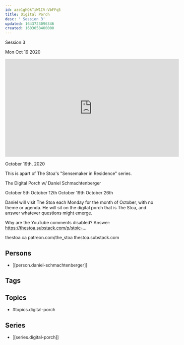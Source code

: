 ```yaml
---
id: aze1ghQkTiW1IV-VbFFq5
title: Digital Porch
desc: ' Session 3'
updated: 1643723096346
created: 1603058400000
---
```



 Session 3

Mon Oct 19 2020

<iframe width="560" height="315" src="https://www.youtube.com/embed/tWfyOU07vgE" title="Digital Porch: Session 3 w/ Daniel Schmachtenberger" frameborder="0" allow="accelerometer; autoplay; clipboard-write; encrypted-media; gyroscope; picture-in-picture" allowfullscreen ></iframe>

October 19th, 2020

This is apart of The Stoa's "Sensemaker in Residence" series. 

The Digital Porch w/ Daniel Schmachtenberger

October 5th
October 12th
October 19th
October 26th

Daniel will visit The Stoa each Monday for the month of October, with no theme or agenda. He will sit on the digital porch that is The Stoa, and answer whatever questions might emerge. 

Why are the YouTube comments disabled? Answer: https://thestoa.substack.com/p/stoic-...

thestoa.ca
patreon.com/the_stoa
thestoa.substack.com

## Persons

- [[person.daniel-schmachtenberger]]

## Tags



## Topics

- #topics.digital-porch

## Series

- [[series.digital-porch]]

